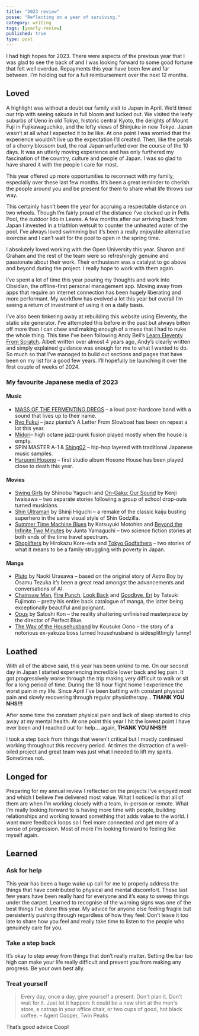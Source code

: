 ```yaml
---
title: "2023 review"
posse: "Reflecting on a year of surviving."
category: writing
tags: [yearly-review]
published: true
type: post
---
```


I had high hopes for 2023. There were aspects of the previous year that I was glad to see the back of and I was looking forward to some good fortune that felt well overdue. Repayments this year have been few and far between. I’m holding out for a full reimbursement over the next 12 months.

## Loved

A highlight was without a doubt our family visit to Japan in April. We’d timed our trip with seeing sakuda in full bloom and lucked out. We visited the leafy suburbs of Ueno in old Tokyo, historic central Kyoto, the delights of Mount Fuji in Fujikawaguchiko, and the lofty views of Shinjuku in new Tokyo. Japan wasn’t at all what I expected it to be like. At one point I was worried that the experience wouldn’t live up the expectation I’d created. Then, like the petals of a cherry blossom bud, the real Japan unfurled over the course of the 10 days. It was an utterly moving experience and has only furthered my fascination of the country, culture and people of Japan. I was so glad to have shared it with the people I care for most.

This year offered up more opportunities to reconnect with my family, especially over these last few months. It’s been a great reminder to cherish the people around you and be present for them to share what life throws our way.

This certainly hasn’t been the year for accruing a respectable distance on two wheels. Though I’m fairly proud of the distance I’ve clocked up in Pells Pool, the outdoor lido in Lewes. A few months after our arriving back from Japan I invested in a triathlon wetsuit to counter the unheated water of the pool. I’ve always loved swimming but it’s been a really enjoyable alternative exercise and I can’t wait for the pool to open in the spring time.

I absolutely loved working with the Open University this year. Sharon and Graham and the rest of the team were so refreshingly genuine and passionate about their work. Their enthusiasm was a catalyst to go above and beyond during the project. I really hope to work with them again.

I’ve spent a lot of time this year pouring my thoughts and work into Obsidian, the offline-first personal management app. Moving away from apps that require an internet connection has been hugely liberating and more performant. My workflow has evolved a lot this year but overall I’m seeing a return of investment of using it on a daily basis.

I’ve also been tinkering away at rebuilding this website using Eleventy, the static site generator. I’ve attempted this before in the past but always bitten off more than I can chew and making enough of a mess that I had to nuke the whole thing. This time I’ve been following Andy Bell’s [Learn Eleventy From Scratch](https://learneleventyfromscratch.com/). Albeit written over almost 4 years ago, Andy’s clearly written and simply explained guidance was enough for me to what I wanted to do. So much so that I’ve managed to build out sections and pages that have been on my list for a good few years. I’ll hopefully be launching it over the first couple of weeks of 2024.

### My favourite Japanese media of 2023

#### Music

- [MASS OF THE FERMENTING DREGS](https://en.wikipedia.org/wiki/Mass_of_the_Fermenting_Dregs) – a loud post-hardcore band with a sound that lives up to their name.
- [Ryo Fukui](https://en.wikipedia.org/wiki/Ryo_Fukui) – jazz pianist’s A Letter From Slowboat has been on repeat a lot this year.
- [Midori](https://en.wikipedia.org/wiki/Midori_(band))– high octane jazz-punk fusion played mostly when the house is empty.
- SPIN MASTER A-1 & [Shing02](https://en.wikipedia.org/wiki/Shing02) – hip-hop layered with traditional Japanese music samples.
- [Haruomi Hosono](https://en.wikipedia.org/wiki/Haruomi_Hosono) – first studio album Hosono House has been played close to death this year.

#### Movies

- [Swing Girls](https://en.wikipedia.org/wiki/Swing_Girls) by Shinobu Yaguchi and [On-Gaku: Our Sound](https://en.wikipedia.org/wiki/On-Gaku:_Our_Sound) by Kenji Iwaisawa – two separate stories following a group of school drop-outs turned musicians.
- [Shin Ultraman](https://en.wikipedia.org/wiki/Shin_Ultraman) by Shinji Higuchi – a remake of the classic kaiju busting superhero in the same visual style of Shin Godzilla.
- [Summer Time Machine Blues](https://en.wikipedia.org/wiki/Summer_Time_Machine_Blues) by Katsuyuki Motohiro and [Beyond the Infinite Two Minutes](https://en.wikipedia.org/wiki/Beyond_the_Infinite_Two_Minutes) by Junta Yamaguchi – two science fiction stories at both ends of the time travel spectrum.
- [Shoplifters](https://en.wikipedia.org/wiki/Shoplifters_(film)) by Hirokazu Kore-eda and [Tokyo Godfathers](https://en.wikipedia.org/wiki/Tokyo_Godfathers) – two stories of what it means to be a family struggling with poverty in Japan.

#### Manga

- [Pluto](https://en.wikipedia.org/wiki/Pluto_(manga)) by Naoki Urasawa – based on the original story of Astro Boy by Osamu Tezuka it’s been a great read amongst the advancements and conversations of AI.
- [Chainsaw Man](https://en.wikipedia.org/wiki/Chainsaw_Man), [Fire Punch](https://en.wikipedia.org/wiki/Fire_Punch), [Look Back](https://en.wikipedia.org/wiki/Look_Back_(manga)) and  [Goodbye, Eri](https://en.wikipedia.org/wiki/Goodbye,_Eri) by Tatsuki Fujimoto – pretty his entire back catalogue of manga, the latter being exceptionally beautiful and poignant.
- [Opus](https://en.wikipedia.org/wiki/Opus_(manga)) by Satoshi Kon – the reality shattering unfinished masterpiece by the director of Perfect Blue.
- [The Way of the Househusband](https://en.wikipedia.org/wiki/The_Way_of_the_Househusband) by Kousuke Oono – the story of a notorious ex-yakuza boss turned househusband is sidesplittingly funny!

## Loathed

With all of the above said, this year has been unkind to me. On our second day in Japan I started experiencing incredible lower back and leg pain. It got progressively worse through the trip making very difficult to walk or sit for a long period of time. During the 18 hour flight home I experience the worst pain in my life. Since April I’ve been battling with constant physical pain and slowly recovering through regular physiotherapy… **THANK YOU NHS!!!**

After some time the constant physical pain and lack of sleep started to chip away at my mental health. At one point this year I hit the lowest point I have ever been and I reached out for help… again, **THANK YOU NHS!!!**

I took a step back from things that weren’t critical but I mostly continued working throughout this recovery period. At times the distraction of a well-oiled project and great team was just what I needed to lift my spirits. Sometimes not.

## Longed for

Preparing for my annual review I reflected on the projects I’ve enjoyed most and which I believe I’ve delivered most value. What I noticed is that all of them are when I’m working closely with a team, in-person or remote. What I’m really looking forward to is having more time with people, building relationships and working toward something that adds value to the world. I want more feedback loops so I feel more connected and get more of a sense of progression. Most of more I’m looking forward to feeling like myself again.

## Learned

### Ask for help

This year has been a huge wake up call for me to properly address the things that have contributed to physical and mental discomfort. These last few years have been really hard for everyone and it’s easy to sweep things under the carpet. Learned to recognise of the warning signs was one of the best things I’ve done this year. My advice for anyone else feeling fragile but persistently pushing through regardless of how they feel: Don’t leave it too late to share how you feel and really take time to listen to the people who genuinely care for you.

### Take a step back

It’s okay to step away from things that don’t really matter. Setting the bar too high can make your life really difficult and prevent you from making any progress. Be your own best ally.

### Treat yourself

> Every day, once a day, give yourself a present. Don't plan it. Don't wait for it. Just let it happen: It could be a new shirt at the men's store, a catnap in your office chair, or two cups of good, hot black coffee.
> – Agent Cooper, Twin Peaks

That’s good advice Coop!